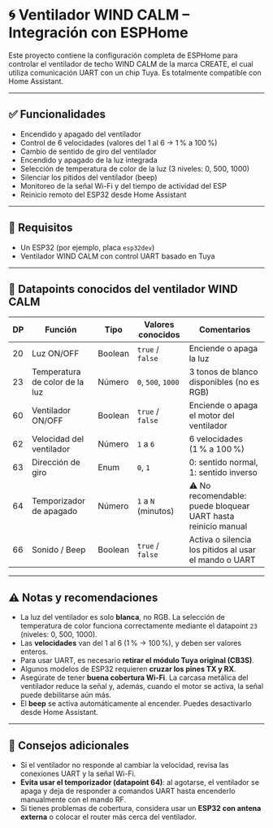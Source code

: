 # 🌀 Ventilador WIND CALM – Integración con ESPHome

Este proyecto contiene la configuración completa de ESPHome para controlar el ventilador de techo WIND CALM de la marca CREATE, el cual utiliza comunicación UART con un chip Tuya. Es totalmente compatible con Home Assistant.

---

## ✅ Funcionalidades

- Encendido y apagado del ventilador  
- Control de 6 velocidades (valores del 1 al 6 → 1 % a 100 %)  
- Cambio de sentido de giro del ventilador  
- Encendido y apagado de la luz integrada  
- Selección de temperatura de color de la luz (3 niveles: 0, 500, 1000)  
- Silenciar los pitidos del ventilador (beep)  
- Monitoreo de la señal Wi-Fi y del tiempo de actividad del ESP  
- Reinicio remoto del ESP32 desde Home Assistant  

---

## 🧰 Requisitos

- Un ESP32 (por ejemplo, placa `esp32dev`)  
- Ventilador WIND CALM con control UART basado en Tuya  

---

## 📡 Datapoints conocidos del ventilador WIND CALM

| DP  | Función                              | Tipo        | Valores conocidos               | Comentarios                                                                 |
|-----|--------------------------------------|-------------|----------------------------------|------------------------------------------------------------------------------|
| 20  | Luz ON/OFF                           | Boolean     | `true` / `false`                | Enciende o apaga la luz                                                     |
| 23  | Temperatura de color de la luz       | Número      | `0`, `500`, `1000`              | 3 tonos de blanco disponibles (no es RGB)                                   |
| 60  | Ventilador ON/OFF                    | Boolean     | `true` / `false`                | Enciende o apaga el motor del ventilador                                   |
| 62  | Velocidad del ventilador             | Número      | `1` a `6`                       | 6 velocidades (1 % a 100 %)                                                 |
| 63  | Dirección de giro                    | Enum        | `0`, `1`                        | 0: sentido normal, 1: sentido inverso                                       |
| 64  | Temporizador de apagado              | Número      | `1` a `N` (minutos)             | ⚠️ No recomendable: puede bloquear UART hasta reinicio manual               |
| 66  | Sonido / Beep                        | Boolean     | `true` / `false`                | Activa o silencia los pitidos al usar el mando o UART                      |

---

## ⚠️ Notas y recomendaciones

- La luz del ventilador es solo **blanca**, no RGB. La selección de temperatura de color funciona correctamente mediante el datapoint `23` (niveles: 0, 500, 1000).
- Las **velocidades** van del 1 al 6 (1 % → 100 %), y deben ser valores enteros.
- Para usar UART, es necesario **retirar el módulo Tuya original (CB3S)**.
- Algunos modelos de ESP32 requieren **cruzar los pines TX y RX**.
- Asegúrate de tener **buena cobertura Wi-Fi**. La carcasa metálica del ventilador reduce la señal y, además, cuando el motor se activa, la señal puede debilitarse aún más.
- El **beep** se activa automáticamente al encender. Puedes desactivarlo desde Home Assistant.

---

## 🔧 Consejos adicionales

- Si el ventilador no responde al cambiar la velocidad, revisa las conexiones UART y la señal Wi-Fi.
- **Evita usar el temporizador (datapoint 64)**: al agotarse, el ventilador se apaga y deja de responder a comandos UART hasta encenderlo manualmente con el mando RF.
- Si tienes problemas de cobertura, considera usar un **ESP32 con antena externa** o colocar el router más cerca del ventilador.
